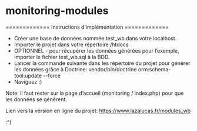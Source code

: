 # monitoring-modules

=============   Instructions d’implémentation   =============

- Créer une base de données nommée test_wb dans votre localhost.
- Importer le projet dans votre répertoire /htdocs
- OPTIONNEL - pour récupérer les données générées pour l’exemple, importer le fichier test_wb.sql à la BDD.
- Lancer la commande suivante dans les répertoire du projet pour générer les données grâce à Doctrine:    vendor/bin/doctrine orm:schema-tool:update --force
- Naviguez :)


Note: il faut rester sur la page d’accueil (monitoring / index.php) pour que les données se génèrent.

Lien vers la version en ligne du projet: https://www.lazalucas.fr/modules_wb




:^)

